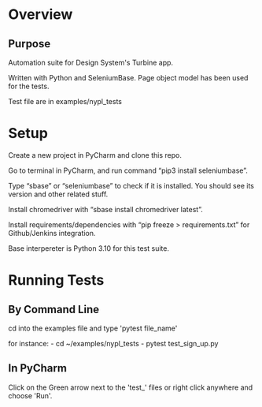 # Overview

## Purpose

Automation suite for Design System's Turbine app.

Written with Python and SeleniumBase. Page object model has been used for the tests.

Test file are in examples/nypl_tests


# Setup

Create a new project in PyCharm and clone this repo.

Go to terminal in PyCharm, and run command “pip3 install seleniumbase”.

Type “sbase” or “seleniumbase” to check if it is installed. You should see its version and other related stuff.

Install chromedriver with “sbase install chromedriver latest”.

Install requirements/dependencies with “pip freeze > requirements.txt” for Github/Jenkins integration.

Base interpereter is Python 3.10 for this test suite.

# Running Tests
 ## By Command Line
 
 cd into the examples file and type 'pytest file_name'
 
 for instance: - cd ~/examples/nypl_tests 
               - pytest test_sign_up.py
               
 ## In PyCharm
 
 Click on the Green arrow next to the 'test_' files or right click anywhere and choose 'Run'.







